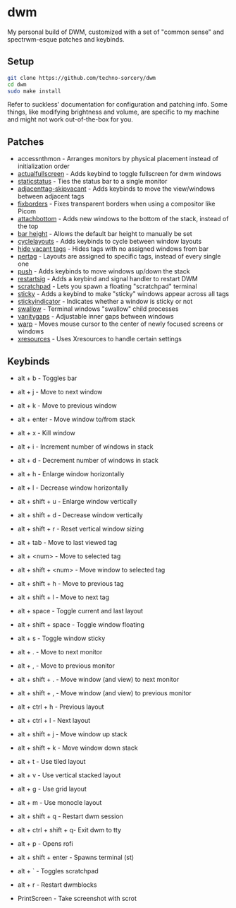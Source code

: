 # dwm
My personal build of DWM, customized with a set of "common sense" and spectrwm-esque patches and keybinds.


## Setup

```bash
git clone https://github.com/techno-sorcery/dwm
cd dwm
sudo make install
```

Refer to suckless' documentation for configuration and patching info. Some things, like modifying brightness and volume,
are specific to my machine and might not work out-of-the-box for you.


## Patches

- accessnthmon - Arranges monitors by physical placement instead of initialization order
- [actualfullscreen](https://dwm.suckless.org/patches/actualfullscreen/) - Adds keybind to toggle fullscreen for dwm windows
- [staticstatus](https://dwm.suckless.org/patches/staticstatus/) - Ties the status bar to a single monitor
- [adjacenttag-skipvacant](https://dwm.suckless.org/patches/adjacenttag/) - Adds keybinds to move the view/windows between adjacent tags
- [fixborders](https://dwm.suckless.org/patches/alpha/) - Fixes transparent borders when using a compositor like Picom
- [attachbottom](https://dwm.suckless.org/patches/attachbottom/) - Adds new windows to the bottom of the stack, instead of the top
- [bar height](https://dwm.suckless.org/patches/bar_height/) - Allows the default bar height to manually be set
- [cyclelayouts](https://dwm.suckless.org/patches/cyclelayouts/) - Adds keybinds to cycle between window layouts
- [hide vacant tags](https://dwm.suckless.org/patches/hide_vacant_tags/) - Hides tags with no assigned windows from bar
- [pertag](https://dwm.suckless.org/patches/pertag/) - Layouts are assigned to specific tags, instead of every single one
- [push](https://dwm.suckless.org/patches/push/) - Adds keybinds to move windows up/down the stack
- [restartsig](https://dwm.suckless.org/patches/restartsig/) - Adds a keybind and signal handler to restart DWM 
- [scratchpad](https://dwm.suckless.org/patches/scratchpad/) - Lets you spawn a floating "scratchpad" terminal
- [sticky](https://dwm.suckless.org/patches/sticky/) - Adds a keybind to make "sticky" windows appear across all tags
- [stickyindicator](https://dwm.suckless.org/patches/stickyindicator/) - Indicates whether a window is sticky or not
- [swallow](https://dwm.suckless.org/patches/swallow/) - Terminal windows "swallow" child processes
- [vanitygaps](https://dwm.suckless.org/patches/vanitygaps/) - Adjustable inner gaps between windows
- [warp](https://dwm.suckless.org/patches/warp/) - Moves mouse cursor to the center of newly focused screens or windows
- [xresources](https://dwm.suckless.org/patches/xresources/) - Uses Xresources to handle certain settings


## Keybinds

- alt + b               - Toggles bar

- alt + j               - Move to next window
- alt + k               - Move to previous window
- alt + enter           - Move window to/from stack
- alt + x               - Kill window

- alt + i               - Increment number of windows in stack
- alt + d               - Decrement number of windows in stack
- alt + h               - Enlarge window horizontally
- alt + l               - Decrease window horizontally
- alt + shift + u       - Enlarge window vertically
- alt + shift + d       - Decrease window vertically
- alt + shift + r       - Reset vertical window sizing

- alt + tab             - Move to last viewed tag
- alt + \<num\>         - Move to selected tag
- alt + shift + \<num\> - Move window to selected tag
- alt + shift + h       - Move to previous tag
- alt + shift + l       - Move to next tag

- alt + space           - Toggle current and last layout
- alt + shift + space   - Toggle window floating
- alt + s               - Toggle window sticky

- alt + .               - Move to next monitor
- alt + ,               - Move to previous monitor
- alt + shift + .       - Move window (and view) to next monitor
- alt + shift + ,       - Move window (and view) to previous monitor

- alt + ctrl + h        - Previous layout
- alt + ctrl + l        - Next layout
- alt + shift + j       - Move window up stack
- alt + shift + k       - Move window down stack

- alt + t               - Use tiled layout
- alt + v               - Use vertical stacked layout
- alt + g               - Use grid layout
- alt + m               - Use monocle layout

- alt + shift + q       - Restart dwm session
- alt + ctrl + shift + q- Exit dwm to tty

- alt + p               - Opens rofi
- alt + shift + enter   - Spawns terminal (st)
- alt + \`              - Toggles scratchpad
- alt + r               - Restart dwmblocks
- PrintScreen           - Take screenshot with scrot

